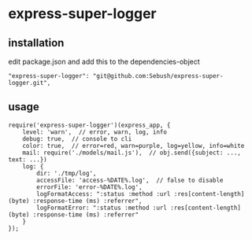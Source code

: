 # express-super-logger

## installation

edit package.json and add this to the dependencies-object

    "express-super-logger": "git@github.com:Sebush/express-super-logger.git",

## usage

    require('express-super-logger')(express_app, {
        level: 'warn',  // error, warn, log, info
        debug: true,  // console to cli
        color: true,  // error=red, warn=purple, log=yellow, info=white
        mail: require('./models/mail.js'),  // obj.send({subject: ..., text: ...})
        log: {
            dir: './tmp/log',
            accessFile: 'access-%DATE%.log',  // false to disable
            errorFile: 'error-%DATE%.log',
            logFormatAccess: ":status :method :url :res[content-length] (byte) :response-time (ms) :referrer",
            logFormatError: ":status :method :url :res[content-length] (byte) :response-time (ms) :referrer"
        }
    });